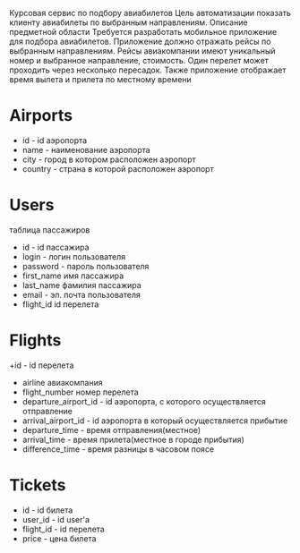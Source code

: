 Курсовая сервис по подбору авиабилетов
Цель автоматизации показать клиенту авиабилеты по выбранным направлениям. 
Описание предметной области
Требуется разработать мобильное приложение для подбора авиабилетов. Приложение должно отражать рейсы по выбранным направлениям. Рейсы авиакомпании имеют
уникальный номер и выбранное направление, стоимость. Один перелет может проходить через несколько пересадок. 
Также приложение отображает время вылета и прилета по местному времени
# Airports
+ id - id аэропорта
+ name - наименование аэропорта 
+ city - город в котором расположен аэропорт
+ country - страна в которой расположен аэропорт
# Users
таблица пассажиров
+ id - id пассажира
+ login - логин пользователя
+ password - пароль пользователя
+ first_name имя пассажира
+ last_name фамилия пассажира
+ email - эл. почта пользователя
+ flight_id id перелета
# Flights 
+id - id перелета
+ airline авиакомпания
+ flight_number номер перелета
+ departure_airport_id - id аэропорта, с которого осуществляется отправление
+ arrival_airport_id - id аэропорта в который осуществляется прибытие 
+ departure_time - время отправления(местное)
+ arrival_time - время прилета(местное в городе прибытия)
+ difference_time - время разницы в часовом поясе
# Tickets 
+ id - id билета
+ user_id - id user'a
+ flight_id - id перелета 
+ price - цена билета

